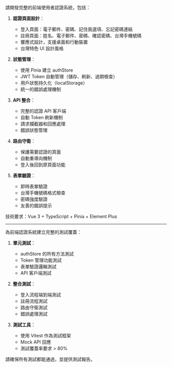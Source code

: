 請開發完整的前端使用者認證系統，包括：

1. **認證頁面設計**：
   - 登入頁面：電子郵件、密碼、記住我選項、忘記密碼連結
   - 註冊頁面：姓名、電子郵件、密碼、確認密碼、台灣手機號碼
   - 響應式設計，支援桌面和行動裝置
   - 台灣特色 UI 設計風格

2. **狀態管理**：
   - 使用 Pinia 建立 authStore
   - JWT Token 自動管理（儲存、刷新、過期檢查）
   - 用戶狀態持久化（localStorage）
   - 統一的錯誤處理機制

3. **API 整合**：
   - 完整的認證 API 客戶端
   - 自動 Token 刷新機制
   - 請求攔截器和回應處理
   - 錯誤狀態管理

4. **路由守衛**：
   - 保護需要認證的頁面
   - 自動重導向機制
   - 登入後回到原頁面功能

5. **表單驗證**：
   - 即時表單驗證
   - 台灣手機號碼格式檢查
   - 密碼強度驗證
   - 友善的錯誤提示

技術要求：Vue 3 + TypeScript + Pinia + Element Plus

---

為前端認證系統建立完整的測試覆蓋：

1. **單元測試**：
   - authStore 的所有方法測試
   - Token 管理功能測試
   - 表單驗證邏輯測試
   - API 客戶端測試

2. **整合測試**：
   - 登入流程端到端測試
   - 註冊流程測試
   - 路由守衛測試
   - 錯誤處理測試

3. **測試工具**：
   - 使用 Vitest 作為測試框架
   - Mock API 回應
   - 測試覆蓋率要求 > 80%

請確保所有測試都能通過，並提供測試報告。
